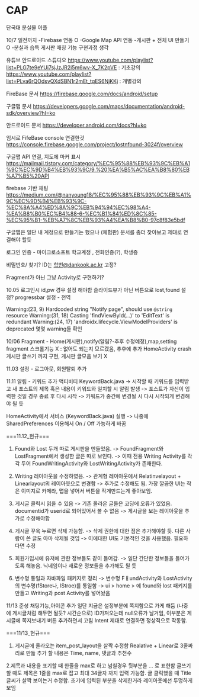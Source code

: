 # CAP

단국대 분실물 어플

10/7 일전까지
-Firebase 연동 O
-Google Map API 연동
-게시판 + 전체 UI 만들기 O
-분실과 습득 게시판 매칭 기능 구현과정 생각

유튜브 안드로이드 스튜디오
https://www.youtube.com/playlist?list=PLG7te9eYUi7sjJzJR2i5m6wv-X_7K2pVE : 기초강의
https://www.youtube.com/playlist?list=PLva6rQOdsvQXdSBN1r2mEt_tqES6NjKKj : 개별강의

FireBase 문서
https://firebase.google.com/docs/android/setup

구글맵 문서
https://developers.google.com/maps/documentation/android-sdk/overview?hl=ko

안드로이드 문서
https://developer.android.com/docs?hl=ko

임시로 FifeBase console 연결한것
https://console.firebase.google.com/project/lostnfound-3024f/overview

구글맵 API 연결, 지도에 마커 표시
https://mailmail.tistory.com/category/%EC%95%88%EB%93%9C%EB%A1%9C%EC%9D%B4%EB%93%9C/9.%20%EA%B5%AC%EA%B8%80%EB%A7%B5%20API

firebase 기반 채팅
https://medium.com/@nanyoung18/%EC%95%88%EB%93%9C%EB%A1%9C%EC%9D%B4%EB%93%9C-%EC%8A%A4%ED%8A%9C%EB%94%94%EC%98%A4-%EA%B8%B0%EC%B4%88-6-%EC%B1%84%ED%8C%85-%EC%95%B1-%EB%A7%8C%EB%93%A4%EA%B8%B0-97c8f83e5bdf

구글맵은 일단 내 계정으로 만들기는 했으나 (체험판)
문서를 좀더 찾아보고 제대로 연결해야 할듯

로그인 인증 - 마이크로소프트 학교계정 , 전화인증(?), 학생증 

비밀번호/ 찾기?
ID는 학번@dankook.ac.kr 고정?

Fragment가 아닌 그냥 Activity로 구현하기?


10.05
로그인시 id,pw 경우 설정 해야함
슬라이드뷰가 아닌 버튼으로 lost,found 설정?
progressbar 설정 - 전역

Warning:(23, 9) Hardcoded string "Notify page", should use `@string` resource
Warning:(31, 18) Casting 'findViewById(...)' to 'EditText' is redundant
Warning:(24, 17) 'androidx.lifecycle.ViewModelProviders' is deprecated
몇몇 warning들 확인

10/06
Fragment - Home(게시판),notify(알림?-추후 수정예정),map,setting fragment
스크롤기능 X : 없어도 되는지 모르겠음, 추후에 추가
HomeActivity crash
게시판 글쓰기 까지 구현, 게시판 글모음 보기 X

11.03
설정 - 로그아웃, 회원탈퇴 추가

11.11
알림 - 키워드 추가 액티비티
KeywordBack.java
-> 시작할 때 키워드를 입력받고 새 포스트의 제목 혹은 내용이 키워드와 일치할 시 알림 발생
-> 포스트가 자신이 입력한 것일 경우 종료 후 다시 시작
-> 키워드가 중간에 변경될 시 다시 시작되게 변경해야 될 듯

HomeActivity에서 서비스 (KeywordBack.java) 실행
-> 나중에 SharedPreferences 이용해서 On / Off 가능하게 바꿈


===11.12_현규===
1. Found와 Lost 두개 따로 게시판을 만들었음.
-> FoundFragment와 LostFragment에서 생성한 글은 따로 보인다.
-> 이때 전용 Writing Activity를 각각 두어 FoundWritingActivity와 LostWritingActivity가 존재한다.

2. Writing 레이아웃을 수정하였음.
-> 관계형 레이아웃에서 Relatinvelayout + Linearlayout의 레이아웃으로 변경함
-> 추가로 수정해도 됨. 가장 깔끔한 UI는 작은 이미지로 카메라, 맵을 넣어서 버튼을 작게만드는게 좋아보임.

3. 게시글 클릭시 읽을 수 있음
-> 기존 올라온 글들은 코딩에 오류가 있었음. documentid가 userid로 되어있어서 볼 수 없음
-> 게시글을 보는 레이아웃을 추가로 수정해야함

4. 게시글 꾸욱 누르면 삭제 가능함.
-> 삭제 권한에 대한 점은 추가해야할 듯. 다른 사람이 쓴 글도 아마 삭제될 것임
-> 이에대한 UI도 기본적인 것을 사용했음. 필요하다면 수정

5. 회원가입시에 유저에 관한 정보들도 같이 들어감.
-> 일단 간단한 정보들을 들어가도록 해놓음. 닉네임이나 새로운 정보들을 추가해도 될 듯

6. 변수명 통일과 자바파일 패키지로 정리
-> 변수명 FㅐundActivity와 LostActivity의 변수명(fStore나, lStroe)를 통일함
-> ui > home > 에 found와 lost 패키지를 만들고 Writing과 post Activity를 넣어놨음 

11/13
준성
채팅기능,아이콘 추가
일단 지금은 설정부분에 쪽지함으로 가게 해둠 (나중에 게시글처럼 해두면 될듯? 시간순으로)
ID가져오는데 null오류가 날거임, 이부분은 게시글에 쪽지보내기 버튼 추가하면서 고침
Intent 제대로 연결하면 정상적으로 작동함.

===11/13_현규===
1. 게시글에 올라오는 item_post_layout을 살짝 수정함
Realative + Linear로 3줄짜리로 만듦
추가 할 내용은 Time, name, 댓글과 추천수

2.제목과 내용을 표기할 때 한줄을 max로 하고 넘칠경우 뒷부분을 ... 로 표현함
글쓰기 할 때도 제목은 1줄을 max로 잡고 최대 34글자 까지 입력 가능함.
글 클릭했을 때 Title 글씨가 살짝 보이는거 수정함. 초기에 입력된 부분을 삭제한거라 레이아웃에선 투명하게 보임
